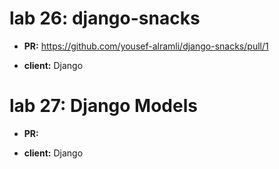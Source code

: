 # lab 26: django-snacks

- **PR:**  https://github.com/yousef-alramli/django-snacks/pull/1

- **client:** Django


# lab 27: Django Models

- **PR:** 

- **client:** Django